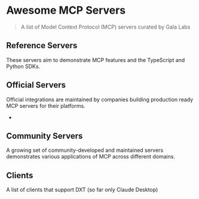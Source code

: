 # Awesome MCP Servers

> A list of Model Context Protocol (MCP) servers curated by Gala Labs

## Reference Servers

These servers aim to demonstrate MCP features and the TypeScript and Python SDKs.



## Official Servers

Official integrations are maintained by companies building production ready MCP servers for their platforms.

-

## Community Servers

A growing set of community-developed and maintained servers demonstrates various applications of 
MCP across different domains.

<!-- Community servers list cleared. Add servers here. -->

## Clients

A list of clients that support DXT (so far only Claude Desktop)
